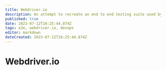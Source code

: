 ```yaml
---
title: Webdriver.io 
description: An attempt to recreate an end to end testing suite used by development teams at work. 
published: true
date: 2023-07-12T16:25:44.874Z
tags: e2e, webdriver.io, devops
editor: markdown
dateCreated: 2023-07-12T16:25:44.874Z
---
```


# Webdriver.io


